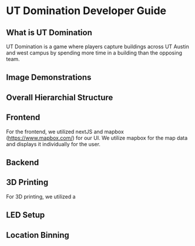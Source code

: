 # UT Domination Developer Guide

## What is UT Domination

UT Domination is a game where players capture buildings across UT Austin and west campus by spending more time in a building than the opposing team. 

## Image Demonstrations


## Overall Hierarchial Structure

## Frontend

For the frontend, we utilized nextJS and mapbox (https://www.mapbox.com/) for our UI. We utilize mapbox for the map data and displays it individually for the user. 

## Backend



## 3D Printing

For 3D printing, we utilized a 

## LED Setup


## Location Binning

